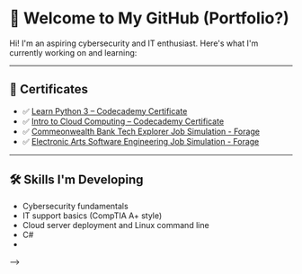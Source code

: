 # 👋 Welcome to My GitHub (Portfolio?)

Hi! I'm an aspiring cybersecurity and IT enthusiast. Here's what I'm currently working on and learning:

---

## 📜 Certificates

- ✅ [Learn Python 3 – Codecademy Certificate](./learn-python-3-codecademy.pdf)
- ✅ [Intro to Cloud Computing – Codecademy Certificate](./cloud-computing-intro-codeacademy.pdf)
- ✅ [Commeonwealth Bank Tech Explorer Job Simulation - Forage](./Forage_TechExplorer.pdf)
- ✅ [Electronic Arts Software Engineering Job Simulation - Forage](./Forage_SoftwareEngineer.pdf)

---

## 🛠️ Skills I'm Developing

- Cybersecurity fundamentals
- IT support basics (CompTIA A+ style)
- Cloud server deployment and Linux command line
- C#
- 
-->
